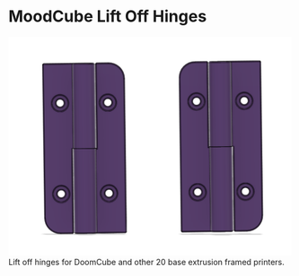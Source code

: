 # MoodCube Lift Off Hinges
![](/images/lift_off_hinges.png)
 Lift off hinges for DoomCube and other 20 base extrusion framed printers.
